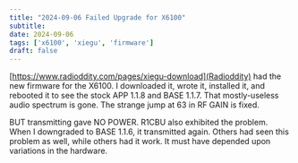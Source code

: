 ```yaml
---
title: "2024-09-06 Failed Upgrade for X6100"
subtitle:
date: 2024-09-06
tags: ['x6100', 'xiegu', 'firmware']
draft: false
---
```


[https://www.radioddity.com/pages/xiegu-download](Radioddity)
had the new firmware for the X6100.
I downloaded it, wrote it, installed it, and rebooted it
to see the stock APP 1.1.8 and BASE 1.1.7.
That mostly-useless audio spectrum is gone.
The strange jump at 63 in RF GAIN is fixed.

BUT transmitting gave NO POWER.
R1CBU also exhibited the problem.
When I downgraded to BASE 1.1.6,
it transmitted again.
Others had seen this problem as well,
while others had it work.
It must have depended upon variations
in the hardware.

<!--more-->
